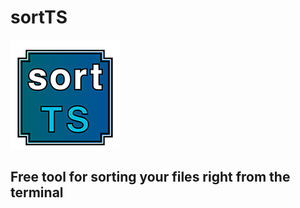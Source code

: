 # sortTS

![image](preview_images/logo.png)

## Free tool for sorting your files right from the terminal
